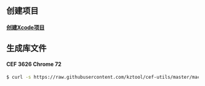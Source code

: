 ## 创建项目
#### [创建Xcode项目](project-create/README.md)

## 生成库文件
#### CEF 3626 Chrome 72
```bash
$ curl -s https://raw.githubusercontent.com/kztool/cef-utils/master/macos/cef3626/install.sh | bash
```
